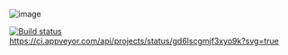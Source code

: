 ![image](https://user-images.githubusercontent.com/21302583/154148398-c3c964e0-b828-4387-a129-6b20071ded02.png)

[![Build status](https://ci.appveyor.com/api/projects/status/gd6lscgmjf3xyo9k?svg=true)](https://ci.appveyor.com/project/Mahadenamuththa/ibmmqsample)
https://ci.appveyor.com/api/projects/status/gd6lscgmjf3xyo9k?svg=true
